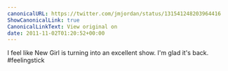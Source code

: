 ```yaml
---
canonicalURL: https://twitter.com/jmjordan/status/131541248203964416
ShowCanonicalLink: true
CanonicalLinkText: View original on
date: 2011-11-02T01:20:52+00:00
---
```

I feel like New Girl is turning into an excellent show. I'm glad it's back. #feelingstick